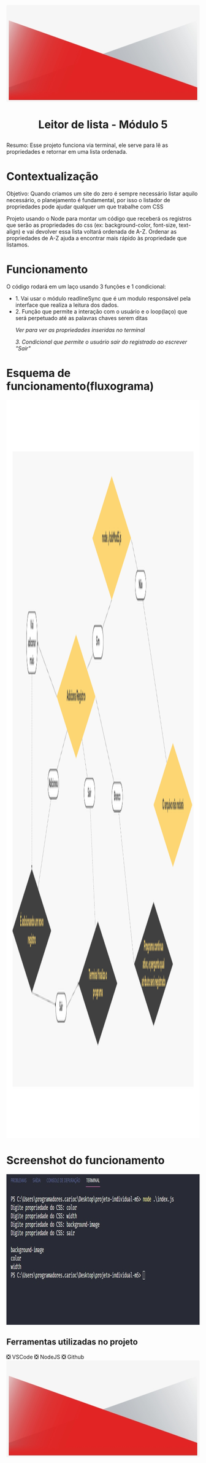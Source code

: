 
<img src="/img/footer.png" alt="footer" width="820" height="252">

<h1 align="center">

Leitor de lista - Módulo 5

</h1>
<p>Resumo: Esse projeto funciona via terminal, ele serve para lê as propriedades e retornar em uma lista ordenada.</p>
<h1>Contextualização</h1>
<p>Objetivo: Quando criamos um site do zero é sempre necessário listar aquilo necessário, o planejamento é fundamental, por isso o listador de propriedades pode ajudar qualquer um que trabalhe com CSS</p>
<p>
Projeto usando o Node para montar um código que receberá 
os registros que serão as propriedades do css (ex: background-color, font-size, text-align) e vai devolver
essa lista voltará ordenada de A-Z. Ordenar as propriedades de A-Z ajuda a encontrar mais rápido às propriedade que listamos.
</p>

<h1>Funcionamento</h1>
<p>O código rodará em um laço usando 3 funções e 1 condicional:</p>
<ul>
<li>1. Vai usar o módulo readlineSync que é um modulo responsável pela interface que realiza a leitura dos dados.
</li>
<li>2. Função que permite a interação com o usuário e o loop(laço) que será perpetuado até as palavras chaves serem ditas</li>
<p><i>Ver para ver as propriedades inseridas no terminal</i></p>
<p><i>3. Condicional que permite o usuário sair do registrado ao escrever "Sair"</i></p>
</ul>
</p>

<h1>Esquema de funcionamento(fluxograma)</h1>
<img src="/img/fluxograma.png" alt="fluxograma" width="1080" height="1920">


<h1>Screenshot do funcionamento</h1>
<img src="/img/funcionamento.jpg" alt="funcionamento" width="936" height="392">

<h2>Ferramentas utilizadas no projeto</h2>
   ❎ VSCode
   ❎ NodeJS
   ❎ Github
<br>

<img src="/img/footer.png" alt="footer" width="820" height="252">




